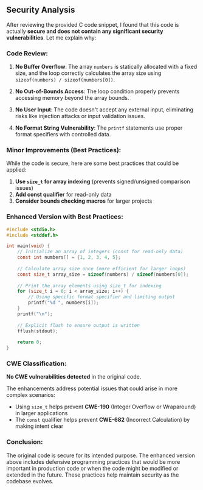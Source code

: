 ## Security Analysis

After reviewing the provided C code snippet, I found that this code is actually **secure and does not contain any significant security vulnerabilities**. Let me explain why:

### Code Review:

1. **No Buffer Overflow**: The array `numbers` is statically allocated with a fixed size, and the loop correctly calculates the array size using `sizeof(numbers) / sizeof(numbers[0])`.

2. **No Out-of-Bounds Access**: The loop condition properly prevents accessing memory beyond the array bounds.

3. **No User Input**: The code doesn't accept any external input, eliminating risks like injection attacks or input validation issues.

4. **No Format String Vulnerability**: The `printf` statements use proper format specifiers with controlled data.

### Minor Improvements (Best Practices):

While the code is secure, here are some best practices that could be applied:

1. **Use `size_t` for array indexing** (prevents signed/unsigned comparison issues)
2. **Add const qualifier** for read-only data
3. **Consider bounds checking macros** for larger projects

### Enhanced Version with Best Practices:

```c
#include <stdio.h>
#include <stddef.h>

int main(void) {
    // Initialize an array of integers (const for read-only data)
    const int numbers[] = {1, 2, 3, 4, 5};
    
    // Calculate array size once (more efficient for larger loops)
    const size_t array_size = sizeof(numbers) / sizeof(numbers[0]);
    
    // Print the array elements using size_t for indexing
    for (size_t i = 0; i < array_size; i++) {
        // Using specific format specifier and limiting output
        printf("%d ", numbers[i]);
    }
    printf("\n");
    
    // Explicit flush to ensure output is written
    fflush(stdout);
    
    return 0;
}
```

### CWE Classification:

**No CWE vulnerabilities detected** in the original code.

The enhancements address potential issues that could arise in more complex scenarios:
- Using `size_t` helps prevent **CWE-190** (Integer Overflow or Wraparound) in larger applications
- The `const` qualifier helps prevent **CWE-682** (Incorrect Calculation) by making intent clear

### Conclusion:

The original code is secure for its intended purpose. The enhanced version above includes defensive programming practices that would be more important in production code or when the code might be modified or extended in the future. These practices help maintain security as the codebase evolves.
